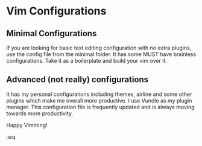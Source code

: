 # Vim Configurations

## Minimal Configurations
If you are looking for basic text editing configuration with no extra plugins, use the config file from the minimal folder. It has some MUST have brainless configurations. Take it as a boilerplate and build your vim over it.

## Advanced (not really) configurations
It has my personal configurations including themes, airline and some other plugins which make me overall more productive. I use Vundle as my plugin manager. This configuration file is frequently updated and is always moving towards more productivity.

Happy Vimming!

:wq

